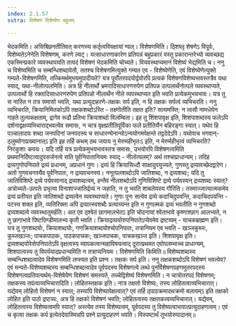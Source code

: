 ```yaml
---
index: 2.1.57
sutra: विशेषणं विशेष्येण बहुलम्

---
```

  भेदकमिति। असिश्च्छिनतीतिवत् करणस्य कर्तृत्वविवक्षायां ण्वल्। विशेषणमिति। ठ्शिष्लृ शेषणेऽ विपूर्वः, विशेष्यतेऽनेनेति विशेषणम्, करणे ल्यट्। यत्साधारणाकारेण प्रतिपन्नं बहुप्रकारं वस्तु प्रकारान्तरेभ्यो व्यवच्छद्य एकस्मिन्प्रकारे व्यवस्थापयति तत्पदं विशेषणं भेदकमिति चोच्यते। वियवस्थाप्यमानं विशेष्यं भेद्यमिति च। ननु च विशेष्यमिति च सम्बन्धिशब्दावेतौ, ततश्च विशेषणमित्युक्ते गम्यत एव - विशेष्येणेति, एवं विशेष्येणेत्युक्ते गम्यते-विशेषणमिति, तत्किमर्थमुभयमुपादीयते? यत्र पूर्वोतरपदयोर्द्वयोरपि प्रत्यकं विशेषणविशेष्यभावस्तत्रैव यथा स्याद्, यथा-नीलोत्पलमिति। अत्र हि नीलार्थो भ्रमरादिसाधारणरुपेण प्रतिपन्न उत्पलार्थेनोत्पले व्यवस्थाप्यते, उत्पलार्थो हि रक्तादिसाधारणरुपेण प्रतिपन्नो नीलार्थेन नीले व्यपस्थाप्यत इति भवति प्रत्येकमुभयभावः। यत्र तु स नास्ति न तत्र समासो भवति, यथा प्रत्युदाहरणे-तक्षकः सर्प इति, न हि तक्षकः सर्पत्वं व्यभिचरति। ननु व्यभिचरति, क्रियानिमितकोऽपि तक्षकशब्दोऽस्ति - तक्ष्णोतीति तक्षत इति? सत्यमस्ति; न त्वसौ नामधेयेन गाहते तुल्यकक्षताम्, द्रागेव रूढौ प्रतिभा क्रियाशब्दो विलम्बिता। इह तु शिंशपावृक्ष इति, शिशंपाशब्दस्य फलेऽपि दर्शनाद्वक्षव्यभिचाराद्भवत्येव समासः, न चात्र वृक्षप्रतीतिपूर्विका फले प्रतीतिर्येन बहिरङ्गा स्यात्। यथेव हि पञ्चालादयः शब्दा जनपदिनां जनपदस्य च साधारण्येनान्योऽन्ययोगमपेक्षन्ते तद्वदेदेऽपि। यथोवाच भगवान्-ठ्लुब्योगाप्रख्यानात्ऽ इति इह तर्हि कथम् ठथ जयाय नु मेरुमहीभृतःऽ इति, न मेरुर्महीभृत्वं व्यभिचरति? निरंकुशाः कवयः। यदि तर्हि यत्र प्रत्येकमुभयभावस्तत्र समासः, उभयोरपि विशेषणत्वमिति प्रथमानिर्दिष्टत्वादुपसर्जनत्वे सति पूर्वनिपातानियमः स्याद् - नीलोत्पलम्? अर्थ तश्चाप्राधान्यम्। तदिह द्रव्यगुणोपनिपाते द्रव्यं प्रधानम्, अप्रधानं गुणः। द्रव्यं हि क्रियासिध्दौ साक्षादुपयुज्यते, गुणस्तु द्रव्यावच्छेदद्वारेण। अतो गुणवचनस्यैव पूर्वनिपातः, न द्रव्यवचनस्य। ननूत्पलशब्दोऽपि जातिशब्दः, न द्रव्यशब्दः; यदि तु जातिविशिष्टे द्रव्ये पर्यवसानाद् द्रव्यशब्दत्वम्, हन्तैवं नीलशब्दोऽपि गुणिविशिष्टे द्रव्ये पर्यवस्यन् द्रव्यशब्दः स्यात्? अत्रोच्यते-उत्पतेः प्रभृत्या विनाशाज्जातिर्द्रव्यं न जहाति, न तु भवति शाबलेयस्य गौरिति। तस्माज्जात्यात्मकमेव द्रव्यं प्रतीयत इति जातिशब्दो द्रव्यत्वेन व्यवस्थाप्यते। गुणाः पुनः सत्येव द्रव्ये कदाचिदुपयन्ति, कदाचिदपयन्ति - पटस्य शक्ल इति, व्यतिरिक्ता अपि द्रव्यात्स्वशब्दैः प्रत्याय्यन्त इति न गुणात्मकं द्रव्यं भवतीति न गुणशब्दो द्रव्यशब्दत्वे व्यवस्थातुमर्हति। अत एव ठ्श्वेतं छागमालभेतऽ इति चोदनायां श्वेताभावे कृष्णाश्छाग आलभ्यते, न तु छागाभावे पिष्टपिण्डीमालभ्य कृती भवति। क्रियाद्रव्ययोरुपनिपातेऽप्येवमेव द्रष्टव्यम् - याचकब्राह्मण इति। यत्र तु गुणशब्दयोः, क्रियाशब्दयोः, गणक्रियाशब्दयोश्चोपनिपातः, तत्रानियम एव भवति - खञ्जकुब्जः, कुब्जखञ्जः; पाचकपाठकः, पाठकपाचकः; खञ्जपाचकः, पाचकखञ्ज इति। शिशपावृक्ष इति। द्रव्यशब्दयोरेवोपनिपातेऽपि वृक्षत्वस्य व्यापकत्वान्महाविषयत्वाद् दूरात्प्रथमत एवोपलम्भाच्च प्राधान्यम्, शिशपात्वस्य तु विपर्ययादप्रधान्यमिति न तत्राप्यनियमः। विशेषणमिति किमिति॥ विशेष्यशब्दस्य सम्बन्धिशब्दत्वादेव विशेषणमिति लप्स्यत इति प्रश्नः। तक्षकः सर्प इति। ननु तक्षकशब्दोऽपि विशेषणं भवत्येव? एवं मन्यते-विशेष्यशब्दस्य सम्बन्धिशब्दत्वादेव पूर्वपदस्य विशेषणत्वे लब्धे पुनर्विशेषणग्रहणमुतरपदस्य विशेषणत्वप्रतिपत्यर्थम्-विशेषेयेण विशेषणं समस्यते, तच्चेद्विशेष्यं विशेषणमिति। न चात्रोतरपदं विशेषणम्; तक्षकस्य तपंत्वाव्यभिचारादिति। लोहितस्तक्षक इति। नात्र तक्षतो विशेष्यः, तस्य लोहितत्वाव्यभिचारात्। यद्येवम् लोहितो विशेषणं न स्यात्; तस्यापि विशेष्यापेक्षत्वात्? एवं तर्हि ठ्पाठक्रमादथक्रमो बलायम्ऽ इति तक्षको लोहित इति पाठो द्रष्टव्यः, अत्र हि तक्षको विशेषणं भवति; लोहितत्वस्य तक्षतकत्वव्यभिचारात्। यद्येवम्, लोहितत्वस्य विशेष्यत्वमपि स्यात्? अस्त्येव तस्य विशेष्यत्वम्, पूर्वपदस्य तु विशेष्यत्वाभावात्प्रत्युदाहणत्वम्। एवं च कृत्वा तक्षकः कर्प इत्येतदेवास्मिन्नपि प्रश्ने प्रत्युदाहरणं भवति। विस्पष्टार्थं तूभयोरुपादानम्॥